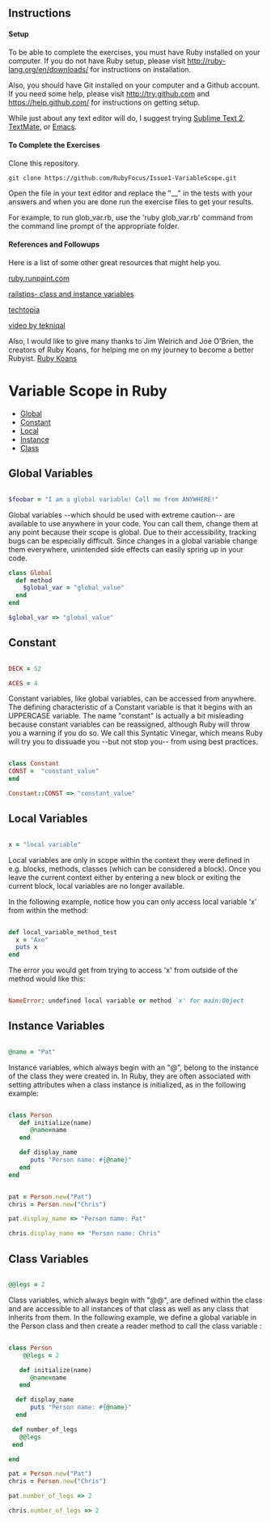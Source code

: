 ## Instructions ##

#### Setup ####

To be able to complete the exercises, you must have Ruby installed on your computer. If you do not have Ruby setup, please visit http://ruby-lang.org/en/downloads/ for instructions on installation.

Also, you should have Git installed on your computer and a Github account. If you need some help, please visit http://try.github.com and https://help.github.com/ for instructions on getting setup.

While just about any text editor will do, I suggest trying [Sublime Text 2](www.sublimetext.com), [TextMate](www.macromates.com), or [Emacs](www.gnu.org/s/emacs).


#### To Complete the Exercises ####

Clone this repository.

`git clone https://github.com/RubyFocus/Issue1-VariableScope.git`

Open the file in your text editor and replace the "__" in the tests with your answers and when you are done run the exercise files to get your results.

For example, to run glob_var.rb, use the 'ruby glob_var.rb' command from the command line prompt of the appropriate folder.

#### References and Followups ####

Here is a list of some other great resources that might help you.

[ruby.runpaint.com](http://ruby.runpaint.org/variables)

[railstips- class and instance variables](http://railstips.org/blog/archives/2006/11/18/class-and-instance-variables-in-ruby/)

[techtopia](http://www.techotopia.com/index.php/Ruby_Variable_Scope)

[video by tekniqal](http://www.tekniqal.com/2009/3/Variable-Scope-in-Ruby)

Also, I would like to give many thanks to Jim Weirich and Joe O'Brien, the creators of Ruby Koans, for helping me on my journey to become a better Rubyist. [Ruby Koans](http://http://rubykoans.com/)


# Variable Scope in Ruby #

- [Global](#global-variables)
- [Constant](#constant)
- [Local](#local-variables)
- [Instance](#instance-variables)
- [Class](#class-variables)

## Global Variables ##

```ruby

$foobar = "I am a global variable! Call me from ANYWHERE!"
```

Global variables --which should be used with extreme caution-- are available to use anywhere in your code. You can call them, change them at any point because their scope is global. Due to their accessibility, tracking bugs can be especially difficult. Since changes in a global variable change them everywhere, unintended side effects can easily spring up in your code.

``` ruby
class Global
  def method
    $global_var = "global_value"
  end
end

$global_var => "global_value"
```

## Constant ##

``` ruby

DECK = 52

ACES = 4
```

Constant variables, like global variables, can be accessed from anywhere. The defining characteristic of a Constant variable is that it begins with an UPPERCASE variable. The name "constant" is actually a bit misleading because constant variables can be reassigned, although Ruby will throw you a warning if you do so. We call this Syntatic Vinegar, which means Ruby will try you to dissuade you --but not stop you-- from using best practices.

``` ruby

class Constant
CONST =  "constant_value"
end

Constant::CONST => "constant_value"
```

## Local Variables ##

``` ruby

x = "local variable"
```

Local variables are only in scope within the context they were defined in e.g. blocks, methods, classes (which can be considered a block). Once you leave the current context either by entering a new block or exiting the current block, local variables are no longer available.

In the following example, notice how you can only access local variable ‘x’ from within the method:

``` ruby

def local_variable_method_test
  x = "Axe"
  puts x
end
```
The error you would get from trying to access 'x' from outside of the method would like this:

``` ruby

NameError: undefined local variable or method `x' for main:Object
```

## Instance Variables ##

``` ruby

@name = "Pat"
```

Instance variables, which always begin with an "@", belong to the instance of the class they were created in. In Ruby, they are often associated with setting attributes when a class instance is initialized, as in the following example:

``` ruby

class Person
   def initialize(name)
      @name=name
   end

   def display_name
      puts "Person name: #{@name}"
   end
end


pat = Person.new("Pat")
chris = Person.new("Chris")

pat.display_name => "Person name: Pat"

chris.display_name => "Person name: Chris"
```

## Class Variables ##

``` ruby

@@legs = 2
```

Class variables, which always begin with "@@",  are defined within the class and are accessible to all instances of that class as well as any class that inherits from them. In the following example, we define a global variable in the Person class and then create a reader method to call the class variable :

``` ruby

class Person
    @@legs = 2

   def initialize(name)
      @name=name
   end

  def display_name
      puts "Person name: #{@name}"
  end

 def number_of_legs
   @@legs
 end

end

pat = Person.new("Pat")
chris = Person.new("Chris")

pat.number_of_legs => 2

chris.number_of_legs => 2
```
